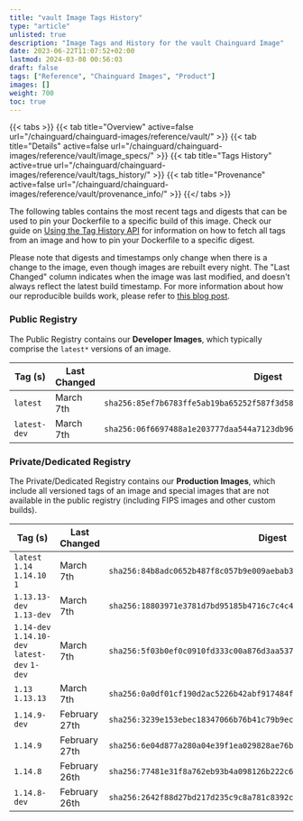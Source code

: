 ```yaml
---
title: "vault Image Tags History"
type: "article"
unlisted: true
description: "Image Tags and History for the vault Chainguard Image"
date: 2023-06-22T11:07:52+02:00
lastmod: 2024-03-08 00:56:03
draft: false
tags: ["Reference", "Chainguard Images", "Product"]
images: []
weight: 700
toc: true
---
```


{{< tabs >}}
{{< tab title="Overview" active=false url="/chainguard/chainguard-images/reference/vault/" >}}
{{< tab title="Details" active=false url="/chainguard/chainguard-images/reference/vault/image_specs/" >}}
{{< tab title="Tags History" active=true url="/chainguard/chainguard-images/reference/vault/tags_history/" >}}
{{< tab title="Provenance" active=false url="/chainguard/chainguard-images/reference/vault/provenance_info/" >}}
{{</ tabs >}}

The following tables contains the most recent tags and digests that can be used to pin your Dockerfile to a specific build of this image. Check our guide on [Using the Tag History API](/chainguard/chainguard-images/using-the-tag-history-api/) for information on how to fetch all tags from an image and how to pin your Dockerfile to a specific digest.

Please note that digests and timestamps only change when there is a change to the image, even though images are rebuilt every night. The "Last Changed" column indicates when the image was last modified, and doesn't always reflect the latest build timestamp. For more information about how our reproducible builds work, please refer to [this blog post](https://www.chainguard.dev/unchained/reproducing-chainguards-reproducible-image-builds).

### Public Registry
The Public Registry contains our **Developer Images**, which typically comprise the `latest*` versions of an image.

| Tag (s)       | Last Changed | Digest                                                                    |
|---------------|--------------|---------------------------------------------------------------------------|
|  `latest`     | March 7th    | `sha256:85ef7b6783ffe5ab19ba65252f587f3d58e68db62624b11e9609d7fe7726aa76` |
|  `latest-dev` | March 7th    | `sha256:06f6697488a1e203777daa544a7123db968a2b4006052af1ed7fca87bf7469a4` |


### Private/Dedicated Registry
The Private/Dedicated Registry contains our **Production Images**, which include all versioned tags of an image and special images that are not available in the public registry (including FIPS images and other custom builds).

| Tag (s)                                        | Last Changed  | Digest                                                                    |
|------------------------------------------------|---------------|---------------------------------------------------------------------------|
|  `latest` `1.14` `1.14.10` `1`                 | March 7th     | `sha256:84b8adc0652b487f8c057b9e009aebab364b1a0bf7bdf796613fd42653b676da` |
|  `1.13.13-dev` `1.13-dev`                      | March 7th     | `sha256:18803971e3781d7bd95185b4716c7c4c4118ee0311cb36f2e0f967dd8c0f8e5e` |
|  `1.14-dev` `1.14.10-dev` `latest-dev` `1-dev` | March 7th     | `sha256:5f03b0ef0c0910fd333c00a876d3aa5372f3add19c1bc20256ece215d166d940` |
|  `1.13` `1.13.13`                              | March 7th     | `sha256:0a0df01cf190d2ac5226b42abf917484f17e31d5f40f1b80efcac1863670a9c2` |
|  `1.14.9-dev`                                  | February 27th | `sha256:3239e153ebec18347066b76b41c79b9ecf441c0ee825f74807324da2f1b414f4` |
|  `1.14.9`                                      | February 27th | `sha256:6e04d877a280a04e39f1ea029828ae76b2a300a6324e74c6d7c0338ee26cbd45` |
|  `1.14.8`                                      | February 26th | `sha256:77481e31f8a762eb93b4a098126b222c69bea62e9db1548e66d8c88459053d30` |
|  `1.14.8-dev`                                  | February 26th | `sha256:2642f88d27bd217d235c9c8a781c8392cf94ff0e1a5d1c6c61ec6ee6ae9d9e7f` |

